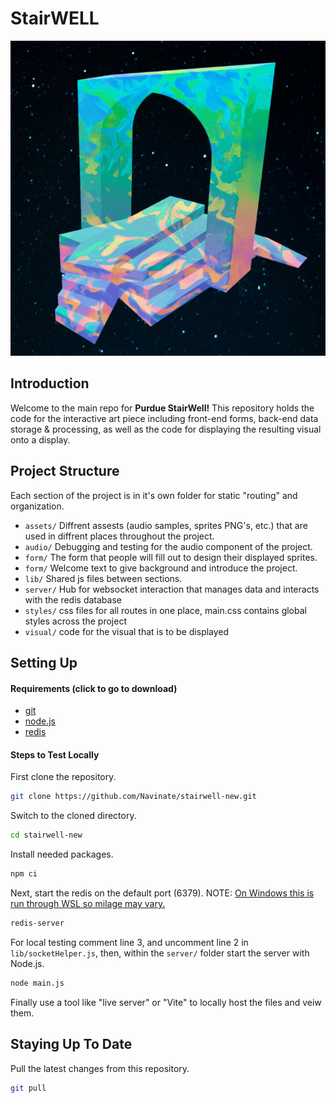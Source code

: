 # StairWELL
![alt text](https://github.com/Navinate/stairwell-new/blob/main/assets/sculpture.png?raw=true)
## Introduction
Welcome to the main repo for **Purdue StairWell!** This repository holds the code for the interactive art piece including front-end forms, back-end data storage & processing, as well as the code for displaying the resulting visual onto a display.
## Project Structure
Each section of the project is in it's own folder for static "routing" and organization.
- `assets/` Diffrent assests (audio samples, sprites PNG's, etc.) that are used in diffrent places throughout the project.
- `audio/` Debugging and testing for the audio component of the project.
- `form/` The form that people will fill out to design their displayed sprites.
- `form/` Welcome text to give background and introduce the project.
-  `lib/` Shared js files between sections.
- `server/` Hub for websocket interaction that manages data and interacts with the redis database
- `styles/` css files for all routes in one place, main.css contains global styles across the project
- `visual/` code for the visual that is to be displayed
## Setting Up
#### Requirements (click to go to download)
- [git](https://git-scm.com/download/)
- [node.js](https://nodejs.org/en/download)
- [redis](https://redis.io/download/)

#### Steps to Test Locally
First clone the repository.
```bash
git clone https://github.com/Navinate/stairwell-new.git
```
Switch to the cloned directory.
```bash
cd stairwell-new
```
Install needed packages.
```bash
npm ci
```

Next, start the redis on the default port (6379).  NOTE: [On Windows this is run through WSL so milage may vary.](https://redis.io/docs/getting-started/installation/install-redis-on-windows/)
```bash
redis-server
```
For local testing comment line 3, and uncomment line 2 in `lib/socketHelper.js`, then, within the `server/` folder start the server with Node.js.
```bash
node main.js
```
Finally use a tool like "live server" or "Vite" to locally host the files and veiw them.
## Staying Up To Date

Pull the latest changes from this repository.
```bash
git pull
```
